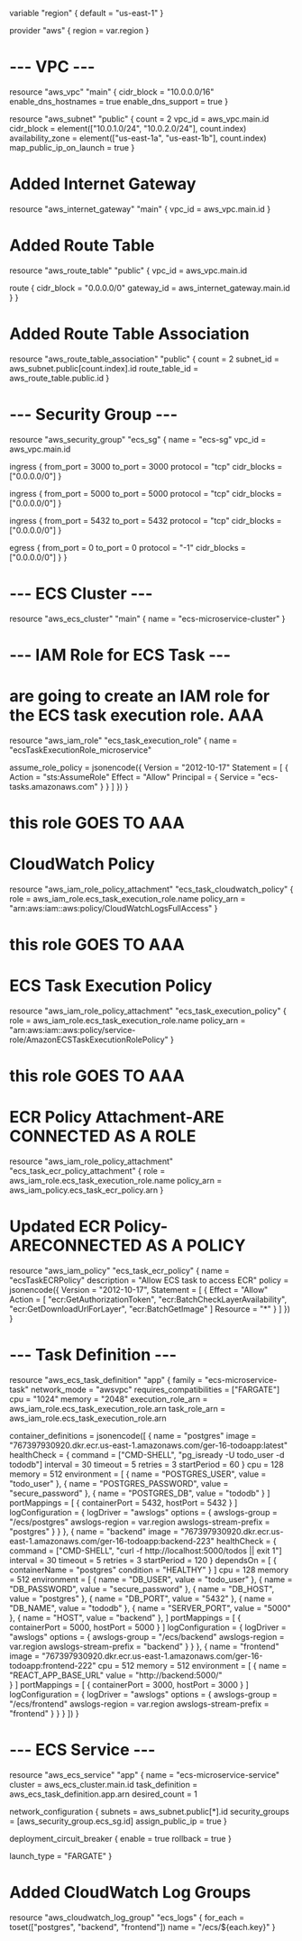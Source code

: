 variable "region" {
  default = "us-east-1"
}

provider "aws" {
  region = var.region
}

# --- VPC ---
resource "aws_vpc" "main" {
  cidr_block           = "10.0.0.0/16"
  enable_dns_hostnames = true
  enable_dns_support   = true
}

resource "aws_subnet" "public" {
  count                   = 2
  vpc_id                  = aws_vpc.main.id
  cidr_block              = element(["10.0.1.0/24", "10.0.2.0/24"], count.index)
  availability_zone       = element(["us-east-1a", "us-east-1b"], count.index)
  map_public_ip_on_launch = true
}

# Added Internet Gateway
resource "aws_internet_gateway" "main" {
  vpc_id = aws_vpc.main.id
}

# Added Route Table
resource "aws_route_table" "public" {
  vpc_id = aws_vpc.main.id

  route {
    cidr_block = "0.0.0.0/0"
    gateway_id = aws_internet_gateway.main.id
  }
}

# Added Route Table Association
resource "aws_route_table_association" "public" {
  count          = 2
  subnet_id      = aws_subnet.public[count.index].id
  route_table_id = aws_route_table.public.id
}

# --- Security Group ---
resource "aws_security_group" "ecs_sg" {
  name   = "ecs-sg"
  vpc_id = aws_vpc.main.id

  ingress {
    from_port   = 3000
    to_port     = 3000
    protocol    = "tcp"
    cidr_blocks = ["0.0.0.0/0"]
  }

  ingress {
    from_port   = 5000
    to_port     = 5000
    protocol    = "tcp"
    cidr_blocks = ["0.0.0.0/0"]
  }

  ingress {
    from_port   = 5432
    to_port     = 5432
    protocol    = "tcp"
    cidr_blocks = ["0.0.0.0/0"]
  }

  egress {
    from_port   = 0
    to_port     = 0
    protocol    = "-1"
    cidr_blocks = ["0.0.0.0/0"]
  }
}

# --- ECS Cluster ---
resource "aws_ecs_cluster" "main" {
  name = "ecs-microservice-cluster"
}

# --- IAM Role for ECS Task ---
#  are going to create an IAM role for the ECS task execution role. AAA
resource "aws_iam_role" "ecs_task_execution_role" {
  name = "ecsTaskExecutionRole_microservice"

  assume_role_policy = jsonencode({
    Version = "2012-10-17"
    Statement = [
      {
        Action = "sts:AssumeRole"
        Effect = "Allow"
        Principal = {
          Service = "ecs-tasks.amazonaws.com"
        }
      }
    ]
  })
}


#  this role GOES TO AAA
# CloudWatch Policy
resource "aws_iam_role_policy_attachment" "ecs_task_cloudwatch_policy" {
  role       = aws_iam_role.ecs_task_execution_role.name
  policy_arn = "arn:aws:iam::aws:policy/CloudWatchLogsFullAccess"
}

# this role GOES TO AAA
# ECS Task Execution Policy
resource "aws_iam_role_policy_attachment" "ecs_task_execution_policy" {
  role       = aws_iam_role.ecs_task_execution_role.name
  policy_arn = "arn:aws:iam::aws:policy/service-role/AmazonECSTaskExecutionRolePolicy"
}

#  this role GOES TO AAA
# ECR Policy Attachment-ARE CONNECTED AS A ROLE
resource "aws_iam_role_policy_attachment" "ecs_task_ecr_policy_attachment" {
  role       = aws_iam_role.ecs_task_execution_role.name
  policy_arn = aws_iam_policy.ecs_task_ecr_policy.arn
}

# Updated ECR Policy-ARECONNECTED AS  A POLICY
resource "aws_iam_policy" "ecs_task_ecr_policy" {
  name        = "ecsTaskECRPolicy"
  description = "Allow ECS task to access ECR"
  policy      = jsonencode({
    Version = "2012-10-17",
    Statement = [
      {
        Effect = "Allow"
        Action = [
          "ecr:GetAuthorizationToken",
          "ecr:BatchCheckLayerAvailability",
          "ecr:GetDownloadUrlForLayer",
          "ecr:BatchGetImage"
        ]
        Resource = "*"
      }
    ]
  })
}

# --- Task Definition ---
resource "aws_ecs_task_definition" "app" {
  family                   = "ecs-microservice-task"
  network_mode             = "awsvpc"
  requires_compatibilities = ["FARGATE"]
  cpu                      = "1024"
  memory                   = "2048"
  execution_role_arn       = aws_iam_role.ecs_task_execution_role.arn
  task_role_arn            = aws_iam_role.ecs_task_execution_role.arn

  container_definitions = jsonencode([
    {
      name  = "postgres"
      image = "767397930920.dkr.ecr.us-east-1.amazonaws.com/ger-16-todoapp:latest"
      healthCheck = {
        command     = ["CMD-SHELL", "pg_isready -U todo_user -d tododb"]
        interval    = 30
        timeout     = 5
        retries     = 3
        startPeriod = 60
      }
      cpu   = 128
      memory = 512
      environment = [
        { name = "POSTGRES_USER", value = "todo_user" },
        { name = "POSTGRES_PASSWORD", value = "secure_password" },
        { name = "POSTGRES_DB", value = "tododb" }
      ]
      portMappings = [
        { containerPort = 5432, hostPort = 5432 }
      ]
      logConfiguration = {
        logDriver = "awslogs"
        options = {
          awslogs-group         = "/ecs/postgres"
          awslogs-region        = var.region
          awslogs-stream-prefix = "postgres"
        }
      }
    },
    {
      name  = "backend"
      image = "767397930920.dkr.ecr.us-east-1.amazonaws.com/ger-16-todoapp:backend-223"
      healthCheck = {
        command     = ["CMD-SHELL", "curl -f http://localhost:5000/todos || exit 1"]
        interval    = 30
        timeout     = 5
        retries     = 3
        startPeriod = 120
      }
      dependsOn = [
        {
          containerName = "postgres"
          condition     = "HEALTHY"
        }
      ]
      cpu   = 128
      memory = 512
      environment = [
        { name = "DB_USER", value = "todo_user" },
        { name = "DB_PASSWORD", value = "secure_password" },
        { name = "DB_HOST", value = "postgres" },
        { name = "DB_PORT", value = "5432" },
        { name = "DB_NAME", value = "tododb" },
        { name = "SERVER_PORT", value = "5000" },
        { name = "HOST", value = "backend" },
      ]
      portMappings = [
        { containerPort = 5000, hostPort = 5000 }
      ]
      logConfiguration = {
        logDriver = "awslogs"
        options = {
          awslogs-group         = "/ecs/backend"
          awslogs-region        = var.region
          awslogs-stream-prefix = "backend"
        }
      }
    },
    {
      name  = "frontend"
      image = "767397930920.dkr.ecr.us-east-1.amazonaws.com/ger-16-todoapp:frontend-222"
      cpu   = 512
      memory = 512
      environment = [
        {
          name  = "REACT_APP_BASE_URL"
          value = "http://backend:5000/"  
        }
      ]
      portMappings = [
        { containerPort = 3000, hostPort = 3000 }
      ]
      logConfiguration = {
        logDriver = "awslogs"
        options = {
          awslogs-group         = "/ecs/frontend"
          awslogs-region        = var.region
          awslogs-stream-prefix = "frontend"
        }
      }
    }
  ])
}

# --- ECS Service --- 
resource "aws_ecs_service" "app" {
  name            = "ecs-microservice-service"
  cluster         = aws_ecs_cluster.main.id
  task_definition = aws_ecs_task_definition.app.arn
  desired_count   = 1

  network_configuration {
    subnets          = aws_subnet.public[*].id
    security_groups  = [aws_security_group.ecs_sg.id]
    assign_public_ip = true
  }

  deployment_circuit_breaker {
    enable   = true
    rollback = true
  }

  launch_type = "FARGATE"
}


# Added CloudWatch Log Groups
resource "aws_cloudwatch_log_group" "ecs_logs" {
  for_each = toset(["postgres", "backend", "frontend"])
  name     = "/ecs/${each.key}"
}